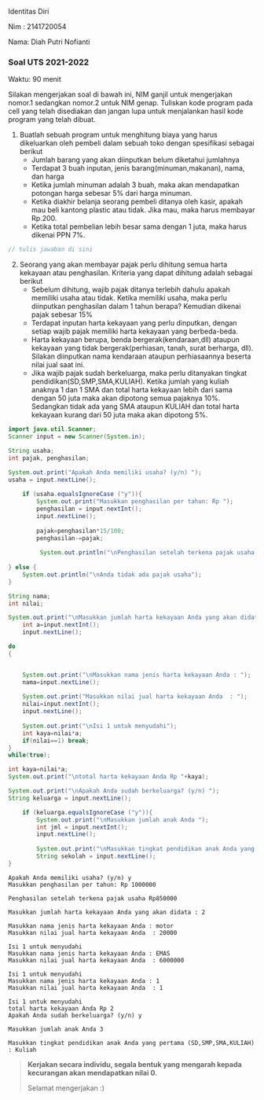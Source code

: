 Identitas Diri

Nim : 2141720054

Nama: Diah Putri Nofianti

### Soal UTS 2021-2022
Waktu: 90 menit

Silakan mengerjakan soal di bawah ini, NIM ganjil untuk mengerjakan nomor.1 sedangkan nomor.2 untuk NIM genap. Tuliskan
kode program pada cell yang telah disediakan dan jangan lupa untuk menjalankan hasil kode program yang telah dibuat.

1. Buatlah sebuah program untuk menghitung biaya yang harus dikeluarkan oleh pembeli dalam sebuah toko dengan spesifikasi sebagai berikut
    + Jumlah barang yang akan diinputkan belum diketahui jumlahnya
    + Terdapat 3 buah inputan, jenis barang(minuman,makanan), nama, dan harga
    + Ketika jumlah minuman adalah 3 buah, maka akan mendapatkan potongan harga sebesar 5% dari harga minuman.
    + Ketika diakhir belanja seorang pembeli ditanya oleh kasir, apakah mau beli kantong plastic atau tidak. Jika mau, maka harus membayar Rp.200.
    + Ketika total pembelian lebih besar sama dengan 1 juta, maka harus dikenai PPN 7%.


```Java
// tulis jawaban di sini
```

2.	Seorang yang akan membayar pajak perlu dihitung semua harta kekayaan atau penghasilan. Kriteria yang dapat dihitung adalah sebagai berikut
    + Sebelum dihitung, wajib pajak ditanya terlebih dahulu apakah memiliki usaha atau tidak. Ketika memiliki usaha, maka perlu diinputkan penghasilan dalam 1 tahun berapa? Kemudian dikenai pajak sebesar 15%
    + Terdapat inputan harta kekayaan yang perlu dinputkan, dengan setiap wajib pajak memiliki harta kekayaan yang berbeda-beda.
    + Harta kekayaan berupa, benda bergerak(kendaraan,dll) ataupun kekayaan yang tidak bergerak(perhiasan, tanah, surat berharga, dll). Silakan diinputkan nama kendaraan ataupun perhiasaannya beserta nilai jual saat ini.
    + Jika wajib pajak sudah berkeluarga, maka perlu ditanyakan tingkat pendidikan(SD,SMP,SMA,KULIAH). Ketika jumlah yang kuliah anaknya 1 dan 1 SMA dan total harta kekayaan lebih dari sama dengan 50 juta maka akan dipotong semua pajaknya 10%. Sedangkan tidak ada yang SMA ataupun KULIAH dan total harta kekayaan kurang dari 50 juta maka akan dipotong 5%.


```Java
import java.util.Scanner;
Scanner input = new Scanner(System.in);

String usaha;
int pajak, penghasilan;

System.out.print("Apakah Anda memiliki usaha? (y/n) ");
usaha = input.nextLine();
   
    if (usaha.equalsIgnoreCase ("y")){
        System.out.print("Masukkan penghasilan per tahun: Rp ");
        penghasilan = input.nextInt();
        input.nextLine();
        
        pajak=penghasilan*15/100;
        penghasilan-=pajak;    
        
         System.out.println("\nPenghasilan setelah terkena pajak usaha Rp"+penghasilan);
  
} else {
    System.out.println("\nAnda tidak ada pajak usaha");
}

String nama;
int nilai;

System.out.print("\nMasukkan jumlah harta kekayaan Anda yang akan didata : ");
    int a=input.nextInt();
    input.nextLine();

do
{


    System.out.print("\nMasukkan nama jenis harta kekayaan Anda : ");
    nama=input.nextLine();
    
    System.out.print("Masukkan nilai jual harta kekayaan Anda  : ");
    nilai=input.nextInt();
    input.nextLine();
    
    System.out.print("\nIsi 1 untuk menyudahi");
    int kaya=nilai*a;
    if(nilai==1) break;
}
while(true);

int kaya=nilai*a;
System.out.print("\ntotal harta kekayaan Anda Rp "+kaya);

System.out.print("\nApakah Anda sudah berkeluarga? (y/n) ");
String keluarga = input.nextLine(); 

    if (keluarga.equalsIgnoreCase ("y")){
        System.out.print("\nMasukkan jumlah anak Anda ");
        int jml = input.nextInt();
        input.nextLine();
          
        System.out.print("\nMasukkan tingkat pendidikan anak Anda yang pertama (SD,SMP,SMA,KULIAH) : ");
        String sekolah = input.nextLine();  
}
```

    Apakah Anda memiliki usaha? (y/n) y
    Masukkan penghasilan per tahun: Rp 1000000
    
    Penghasilan setelah terkena pajak usaha Rp850000
    
    Masukkan jumlah harta kekayaan Anda yang akan didata : 2
    
    Masukkan nama jenis harta kekayaan Anda : motor
    Masukkan nilai jual harta kekayaan Anda  : 20000
    
    Isi 1 untuk menyudahi
    Masukkan nama jenis harta kekayaan Anda : EMAS
    Masukkan nilai jual harta kekayaan Anda  : 6000000
    
    Isi 1 untuk menyudahi
    Masukkan nama jenis harta kekayaan Anda : 1
    Masukkan nilai jual harta kekayaan Anda  : 1
    
    Isi 1 untuk menyudahi
    total harta kekayaan Anda Rp 2
    Apakah Anda sudah berkeluarga? (y/n) y
    
    Masukkan jumlah anak Anda 3
    
    Masukkan tingkat pendidikan anak Anda yang pertama (SD,SMP,SMA,KULIAH) : Kuliah


> **Kerjakan secara individu, segala bentuk yang mengarah kepada kecurangan akan mendapatkan nilai 0.**
>
> Selamat mengerjakan :)

